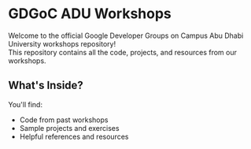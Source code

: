 # GDGoC ADU Workshops

Welcome to the official Google Developer Groups on Campus Abu Dhabi University workshops repository!  
This repository contains all the code, projects, and resources from our workshops.

## What's Inside?
You'll find:
- Code from past workshops
- Sample projects and exercises
- Helpful references and resources
